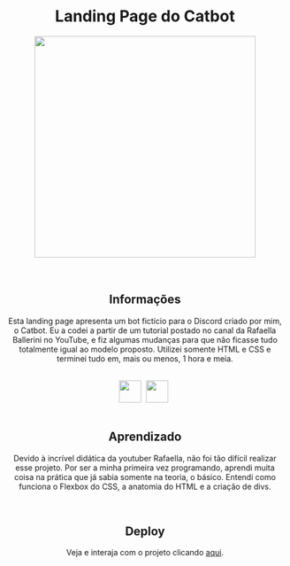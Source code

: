 <h1 align="center">Landing Page do Catbot</h1>
<div align="center">
<img height="400cm" src="https://user-images.githubusercontent.com/119365652/205827030-728ada33-64fa-4df8-b273-38cd8c1128dc.gif">
</div>
<br>
</br>

<h2 align="center">Informações</h2>
<p align="center">Esta landing page apresenta um bot fictício para o Discord criado por mim, o Catbot. Eu a codei a partir de um tutorial postado no canal da Rafaella Ballerini no YouTube, e fiz algumas mudanças para que não ficasse tudo totalmente igual ao modelo proposto. Utilizei somente HTML e CSS e terminei tudo em, mais ou menos, 1 hora e meia.</p>
<br>
<div align="center">
<img height="40cm" src="https://cdn.jsdelivr.net/gh/devicons/devicon/icons/html5/html5-original.svg"/> <img height="40cm" hspace="5" src="https://cdn.jsdelivr.net/gh/devicons/devicon/icons/css3/css3-original.svg"/>
</div>
<br>

<h2 align="center">Aprendizado</h2>
<p align="center">Devido à incrível didática da youtuber Rafaella, não foi tão difícil realizar esse projeto. Por ser a minha primeira vez programando, aprendi muita coisa na prática que já sabia somente na teoria, o básico. Entendi como funciona o Flexbox do CSS, a anatomia do HTML e a criação de divs.</p>
<br>

<h2 align="center">Deploy</h2>
<p align="center">Veja e interaja com o projeto clicando <a href="https://hijuliacs.github.io/catbot/">aqui</a>.</p>
